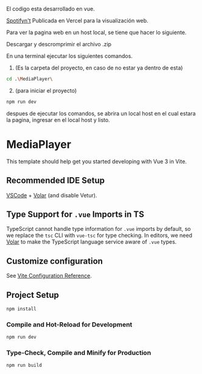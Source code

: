 El codigo esta desarrollado en vue.

[Spotifyn't](https://estructuras-de-software.vercel.app/) Publicada en Vercel para la visualización web.

Para ver la pagina web en un host local, se tiene que hacer lo siguiente.

Descargar y descromprimir el archivo .zip

En una terminal ejecutar los siguientes comandos.

1. (Es la carpeta del proyecto, en caso de no estar ya dentro de esta)
```sh
cd .\MediaPlayer\ 
```
2. (para iniciar el proyecto)
```sh
npm run dev
```
despues de ejecutar los comandos, se abrira un local host en el cual estara la pagina, ingresar en el local host y listo.


# MediaPlayer

This template should help get you started developing with Vue 3 in Vite.

## Recommended IDE Setup

[VSCode](https://code.visualstudio.com/) + [Volar](https://marketplace.visualstudio.com/items?itemName=Vue.volar) (and disable Vetur).

## Type Support for `.vue` Imports in TS

TypeScript cannot handle type information for `.vue` imports by default, so we replace the `tsc` CLI with `vue-tsc` for type checking. In editors, we need [Volar](https://marketplace.visualstudio.com/items?itemName=Vue.volar) to make the TypeScript language service aware of `.vue` types.

## Customize configuration

See [Vite Configuration Reference](https://vite.dev/config/).

## Project Setup

```sh
npm install
```

### Compile and Hot-Reload for Development

```sh
npm run dev
```

### Type-Check, Compile and Minify for Production

```sh
npm run build
```

